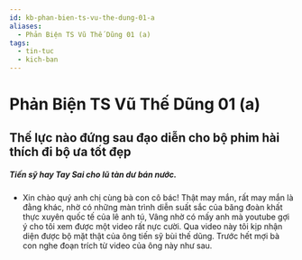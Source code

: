 ```yaml
---
id: kb-phan-bien-ts-vu-the-dung-01-a
aliases:
  - Phản Biện TS Vũ Thế Dũng 01 (a)
tags:
  - tin-tuc
  - kich-ban
---
```


# Phản Biện TS Vũ Thế Dũng 01 (a)

## Thế lực nào đứng sau đạo diễn cho bộ phim hài thích đi bộ ưa tốt đẹp

##### Tiến sỹ hay Tay Sai cho lũ tàn dư bán nước.

- Xin chào quý anh chị cùng bà con cô bác! Thật may mắn, rất may mắn là đằng khác, nhờ có những màn trình diễn suất sắc của băng đoàn khất thực xuyên quốc tế của lê anh tú, Vâng nhờ có mấy anh mà youtube gợi ý cho tôi xem được một video rất nực cười. Qua video này tôi kịp nhận diện được bộ mặt thật của ông tiến sỹ bùi thế dũng. Trước hết mợi bà con nghe đoạn trích từ video của ông này như sau.

